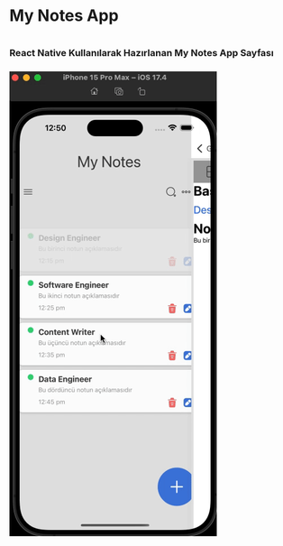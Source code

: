 <h1>My Notes App<h1>

<h3>React Native Kullanılarak Hazırlanan My Notes App Sayfası<h3>

<img src="mynotesapp.gif"/>
